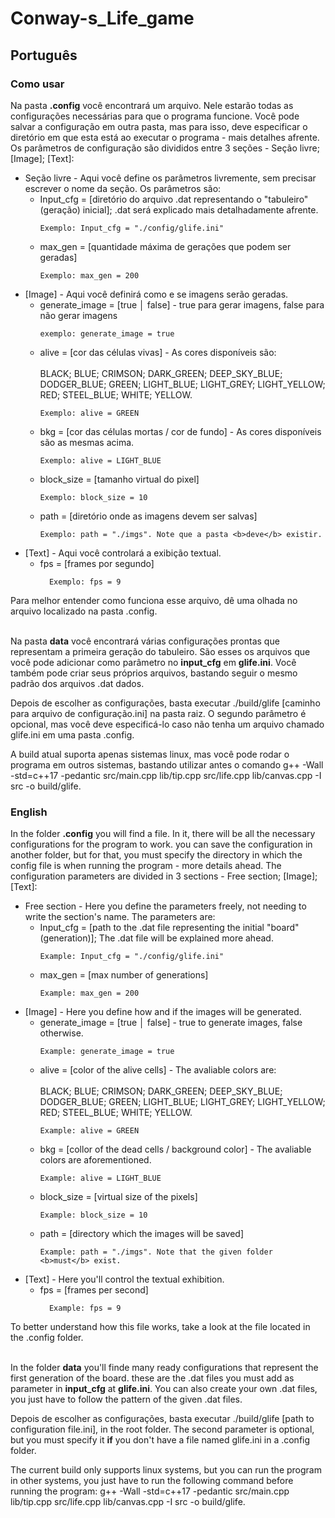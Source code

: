 # Conway-s_Life_game

## Português
### Como usar
Na pasta <b>.config</b> você encontrará um arquivo. Nele estarão todas as configurações necessárias para que o programa funcione. Você pode salvar a configuração em outra pasta, mas para isso, deve especificar o diretório em que esta está ao executar o programa - mais detalhes afrente.
Os parâmetros de configuração são divididos entre 3 seções - Seção livre; [Image]; [Text]:
<ul>
<li>
  Seção livre - Aqui você define os parâmetros livremente, sem precisar escrever o nome da seção. Os parâmetros são:
  <ul>
  <li>
    Input_cfg = [diretório do arquivo .dat representando o "tabuleiro" (geração) inicial]; .dat será explicado mais detalhadamente afrente.
    
    Exemplo: Input_cfg = "./config/glife.ini"
  </li>
  <li>
    max_gen = [quantidade máxima de gerações que podem ser geradas]

    Exemplo: max_gen = 200

  </ul>
</li>

<li>
  [Image] - Aqui você definirá como e se imagens serão geradas.
  <ul>
  <li>
    generate_image = [true │ false] - true para gerar imagens, false para não gerar imagens
    
    exemplo: generate_image = true
  </li>
  <li>
    alive = [cor das células vivas] - As cores disponíveis são: <br></br> BLACK; BLUE; CRIMSON; DARK_GREEN; DEEP_SKY_BLUE; DODGER_BLUE; GREEN; LIGHT_BLUE; LIGHT_GREY; LIGHT_YELLOW; RED; STEEL_BLUE; WHITE; YELLOW.
    
    Exemplo: alive = GREEN
  </li>
  <li>
    bkg = [cor das células mortas / cor de fundo] - As cores disponíveis são as mesmas acima.
    
    Exemplo: alive = LIGHT_BLUE
  </li>
  <li>
    block_size = [tamanho virtual do pixel]
    
    Exemplo: block_size = 10
  </li>
  <li>
    path = [diretório onde as imagens devem ser salvas]
    
    Exemplo: path = "./imgs". Note que a pasta <b>deve</b> existir.
  </li>
</li>
</ul>
<li>
  [Text] - Aqui você controlará a exibição textual.
  <ul>
    <li>
      fps = [frames por segundo]
      
      Exemplo: fps = 9
  </ul>
</li>

</ul>
Para melhor entender como funciona esse arquivo, dê uma olhada no arquivo localizado na pasta .config. <br></br>

Na pasta <b>data</b> você encontrará várias configurações prontas que representam a primeira geração do tabuleiro. São esses os arquivos que você pode adicionar como parâmetro no <b>input_cfg</b> em <b>glife.ini</b>. Você também pode criar seus próprios arquivos, bastando seguir o mesmo padrão dos arquivos .dat dados.

Depois de escolher as configurações, basta executar ./build/glife [caminho para arquivo de configuração.ini] na pasta raiz. O segundo parâmetro é opcional, mas você deve especificá-lo caso não tenha um arquivo chamado glife.ini em uma pasta .config.

A build atual suporta apenas sistemas linux, mas você pode rodar o programa em outros sistemas, bastando utilizar antes o comando g++ -Wall -std=c++17 -pedantic src/main.cpp lib/tip.cpp src/life.cpp lib/canvas.cpp -I src -o build/glife.

### English
In the folder <b>.config</b> you will find a file. In it, there will be all the necessary configurations for the program to work. you can save the configuration in another folder, but for that, you must specify the directory in which the config file is when running the program - more details ahead.
The configuration parameters are divided in 3 sections - Free section; [Image]; [Text]:
<ul>
<li>
  Free section - Here you define the parameters freely, not needing to write the section's name. The parameters are:
  <ul>
  <li>
    Input_cfg = [path to the .dat file representing the initial "board" (generation)]; The .dat file will be explained more ahead.
    
    Example: Input_cfg = "./config/glife.ini"
  </li>
  <li>
    max_gen = [max number of generations]

    Example: max_gen = 200

  </ul>
</li>

<li>
  [Image] - Here you define how and if the images will be generated.
  <ul>
  <li>
    generate_image = [true │ false] - true to generate images, false otherwise.
    
    Example: generate_image = true
  </li>
  <li>
    alive = [color of the alive cells] - The avaliable colors are: <br></br> BLACK; BLUE; CRIMSON; DARK_GREEN; DEEP_SKY_BLUE; DODGER_BLUE; GREEN; LIGHT_BLUE; LIGHT_GREY; LIGHT_YELLOW; RED; STEEL_BLUE; WHITE; YELLOW.
    
    Example: alive = GREEN
  </li>
  <li>
    bkg = [collor of the dead cells / background color] - The avaliable colors are aforementioned.
    
    Example: alive = LIGHT_BLUE
  </li>
  <li>
    block_size = [virtual size of the pixels]
    
    Example: block_size = 10
  </li>
  <li>
    path = [directory which the images will be saved]
    
    Example: path = "./imgs". Note that the given folder <b>must</b> exist.
  </li>
</li>
</ul>
<li>
  [Text] - Here you'll control the textual exhibition.
  <ul>
    <li>
      fps = [frames per second]
      
      Example: fps = 9
  </ul>
</li>

</ul>
To better understand how this file works, take a look at the file located in the .config folder.<br></br>

In the folder <b>data</b> you'll finde many ready configurations that represent the first generation of the board. these are the .dat files you must add as parameter in <b>input_cfg</b> at <b>glife.ini</b>. You can also create your own .dat files, you just have to follow the pattern of the given .dat files.

Depois de escolher as configurações, basta executar ./build/glife [path to configuration file.ini], in the root folder. The second parameter is optional, but you must specify it <b>if</b> you don't have a file named glife.ini in a .config folder.

The current build only supports linux systems, but you can run the program in other systems, you just have to run the following command before running the program: g++ -Wall -std=c++17 -pedantic src/main.cpp lib/tip.cpp src/life.cpp lib/canvas.cpp -I src -o build/glife.

